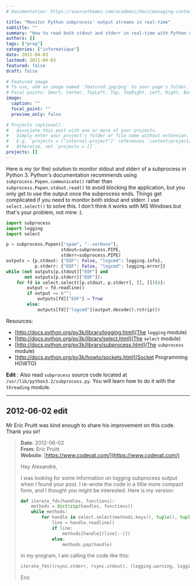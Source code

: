 ```yaml
---
# Documentation: https://sourcethemes.com/academic/docs/managing-content/

title: "Monitor Python subprocess' output streams in real-time"
subtitle: ""
summary: "How to read both stdout and stderr in real-time with Python using select.select()."
authors: []
tags: ["prog"]
categories: ["informatique"]
date: 2011-04-03
lastmod: 2011-04-03
featured: false
draft: false

# Featured image
# To use, add an image named `featured.jpg/png` to your page's folder.
# Focal points: Smart, Center, TopLeft, Top, TopRight, Left, Right, BottomLeft, Bottom, BottomRight.
image:
  caption: ""
  focal_point: ""
  preview_only: false

# Projects (optional).
#   Associate this post with one or more of your projects.
#   Simply enter your project's folder or file name without extension.
#   E.g. `projects = ["internal-project"]` references `content/project/deep-learning/index.md`.
#   Otherwise, set `projects = []`.
projects: []
---
```


Here is my (or the) solution to monitor stdout and stderr
of a subprocess in Python 3. Python's documentation recommends
using `subprocess.Popen.communicate()` rather than
`subprocess.Popen.stdout.read()` to avoid blocking the
application, but you only get to use the output once the subprocess
ends. Things get complicated if you need to monitor both stdout and
stderr. I use `select.select()` to solve this. I don't think
it works with MS Windows but that's your problem, not mine :).

```python
import subprocess
import logging
import select

p = subprocess.Popen(["spam", "--verbose"],
                     stdout=subprocess.PIPE,
                     stderr=subprocess.PIPE)
outputs = {p.stdout: {"EOF": False, "logcmd": logging.info},
           p.stderr: {"EOF": False, "logcmd": logging.error}}
while (not outputs[p.stdout]["EOF"] and
       not outputs[p.stderr]["EOF"]):
    for fd in select.select([p.stdout, p.stderr], [], [])[0]:
        output = fd.readline()
        if output == b"":
            outputs[fd]["EOF"] = True
        else:
            outputs[fd]["logcmd"](output.decode().rstrip())
```

Resources:

* [http://docs.python.org/py3k/library/logging.html](The `logging` module)
* [http://docs.python.org/py3k/library/select.html](The `select` module)
* [http://docs.python.org/py3k/library/subprocess.html](The `subprocess` module)
* [http://docs.python.org/py3k/howto/sockets.html](Socket Programming HOWTO)

**Edit**&nbsp;: Also read `subprocess` source code
located at `/usr/lib/python3.2/subprocess.py`. You will
learn how to do it with the `threading` module.

---

## 2012-06-02 edit

Mr Eric Pruitt was kind enough to share his improvement on this code. Thank you sir!

> **Date**: 2012-06-02  
> **From**: Eric Pruitt  
> **Website**: [https://www.codevat.com/](https://www.codevat.com/)
> 
> Hey Alexandre,
> 
> I was looking for some information on logging subprocess output when I found
> your post. I re-wrote the code in a little more compact form, and I
> thought you might be interested. Here is my version:
> 
> ```python
> def iterate_fds(handles, functions):
>     methods = dict(zip(handles, functions))
>     while methods:
>         for handle in select.select(methods.keys(), tuple(), tuple())[0]:
>             line = handle.readline()
>             if line:
>                 methods[handle](line[:-1])
>             else:
>                 methods.pop(handle)
> ```
> 
> In my program, I am calling the code like this:
> 
> ```python
> iterate_fds((rsync.stderr, rsync.stdout), (logging.warning, logging.info))
> ```
> 
> Eric
